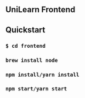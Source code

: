 ## UniLearn Frontend
   

## Quickstart

### `$ cd frontend`
### `brew install node`
### `npm install/yarn install` 
### `npm start/yarn start`




